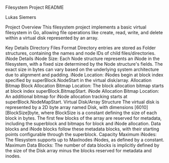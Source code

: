 Filesystem Project README

Lukas Siemers

Project Overview
This filesystem project implements a basic virtual filesystem in Go, allowing file operations like create, read, write, and delete within a virtual disk represented by an array.

Key Details
Directory Files Format
Directory entries are stored as Folder structures, containing the names and node IDs of child files/directories.
iNode Details
iNode Size: Each Node structure represents an iNode in the filesystem, with a fixed size determined by the Node structure's fields. The exact size in bytes can vary based on the underlying system architecture due to alignment and padding.
iNode Location: iNodes begin at block index specified by superBlock.NodeStart in the virtual disk/array.
Allocation Bitmap
Block Allocation Bitmap Location: The block allocation bitmap starts at block index superBlock.BitmapStart.
iNode Allocation Bitmap Location: An additional bitmap for iNode allocation tracking starts at superBlock.NodeMapStart.
Virtual Disk/Array Structure
The virtual disk is represented by a 2D byte array named Disk, with dimensions [6010][BlockSize]byte, where BlockSize is a constant defining the size of each block in bytes.
The first few blocks of the array are reserved for metadata, including the superblock and bitmaps for block and iNode allocation.
Data blocks and iNode blocks follow these metadata blocks, with their starting points configurable through the superblock.
Capacity
Maximum iNodes: The filesystem supports up to MaxInodes iNodes, as defined by a constant.
Maximum Data Blocks: The number of data blocks is implicitly defined by the size of the Disk array minus the blocks reserved for metadata and inodes.
